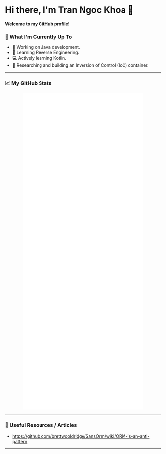 # Hi there, I'm Tran Ngoc Khoa 👋

**Welcome to my GitHub profile!**

### 🚀 What I'm Currently Up To
- 🔭 Working on Java development.
- 🌱 Learning Reverse Engineering.
- 💻 Actively learning Kotlin.
- 🔬 Researching and building an Inversion of Control (IoC) container.

---

### 📈 My GitHub Stats

<p align="center">
  <img src="https://github.com/tranngockhoa/tranngockhoa/raw/refs/heads/main/metrics.svg" alt="GitHub Metrics" />
</p>

---

### 🔗 Useful Resources / Articles
- https://github.com/brettwooldridge/SansOrm/wiki/ORM-is-an-anti-pattern

---
